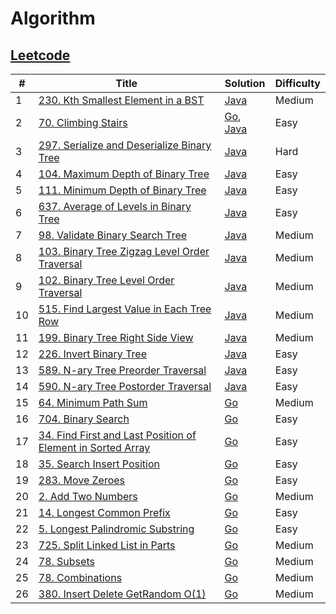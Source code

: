 # Algorithm

## [Leetcode](https://leetcode.com/)

| #   | Title                                                                                                                                                    | Solution                                                                                                 | Difficulty |
| --- | -------------------------------------------------------------------------------------------------------------------------------------------------------- | -------------------------------------------------------------------------------------------------------- | ---------- |
| 1   | [230. Kth Smallest Element in a BST](https://leetcode-cn.com/problems/kth-smallest-element-in-a-bst/)                                                    | [Java](./src/java/230-kth-smallest-element-in-a-bst/KthSmallest.java)                                    | Medium     |
| 2   | [70. Climbing Stairs](https://leetcode-cn.com/problems/climbing-stairs/)                                                                                 | [Go](./src/go/70-climbing-stairs/climbStairs.go), [Java](./src/java/70-climbing-stairs/climbStairs.java) | Easy       |
| 3   | [297. Serialize and Deserialize Binary Tree](https://leetcode-cn.com/problems/serialize-and-deserialize-binary-tree/)                                    | [Java](./src/java/297-serialize-and-deserialize-binary-tree/Codec.java)                                  | Hard       |
| 4   | [104. Maximum Depth of Binary Tree](https://leetcode-cn.com/problems/maximum-depth-of-binary-tree/)                                                      | [Java](./src/java/104-maximum-depth-of-binary-tree/MaxDepth.java)                                        | Easy       |
| 5   | [111. Minimum Depth of Binary Tree](https://leetcode-cn.com/problems/minimum-depth-of-binary-tree/)                                                      | [Java](./src/java/111-minimum-depth-of-binary-tree/MinDepth.java)                                        | Easy       |
| 6   | [637. Average of Levels in Binary Tree](https://leetcode-cn.com/problems/average-of-levels-in-binary-tree/)                                              | [Java](./src/java/637-average-of-levels-in-binary-tree/AverageOfLevels.java)                             | Easy       |
| 7   | [98. Validate Binary Search Tree](https://leetcode-cn.com/problems/validate-binary-search-tree/)                                                         | [Java](./src/java/98-validate-binary-search-tree/ValidBST.java)                                          | Medium     |
| 8   | [103. Binary Tree Zigzag Level Order Traversal](https://leetcode-cn.com/problems/binary-tree-zigzag-level-order-traversal/)                              | [Java](./src/java/103-binary-tree-zigzag-level-order-traversal/ZigzagLevelOrder.java)                    | Medium     |
| 9   | [102. Binary Tree Level Order Traversal](https://leetcode-cn.com/problems/binary-tree-level-order-traversal/)                                            | [Java](./src/java/102-binary-tree-level-order-traversal/LevelOrder.java)                                 | Medium     |
| 10  | [515. Find Largest Value in Each Tree Row](https://leetcode-cn.com/problems/find-largest-value-in-each-tree-row/)                                        | [Java](./src/java/515-find-largest-value-in-each-tree-row/LargestValues.java)                            | Medium     |
| 11  | [199. Binary Tree Right Side View](https://leetcode-cn.com/problems/binary-tree-right-side-view/)                                                        | [Java](./src/java/199-binary-tree-right-side-view/RightSideView.java)                                    | Medium     |
| 12  | [226. Invert Binary Tree](https://leetcode-cn.com/problems/invert-binary-tree/)                                                                          | [Java](./src/java/226-invert-binary-tree/InvertTree.java)                                                | Easy       |
| 13  | [589. N-ary Tree Preorder Traversal](https://leetcode-cn.com/problems/n-ary-tree-preorder-traversal/)                                                    | [Java](./src/java/589-n-ary-tree-preorder-traversal/PreOrderTraversal.java)                              | Easy       |
| 14  | [590. N-ary Tree Postorder Traversal](https://leetcode-cn.com/problems/n-ary-tree-postorder-traversal/)                                                  | [Java](./src/java/590-n-ary-tree-postorder-traversal/PostOrderTraversal.java)                            | Easy       |
| 15  | [64. Minimum Path Sum](https://leetcode-cn.com/problems/minimum-path-sum/)                                                                               | [Go](./src/go/64-minimum-path-sum/MinimumPathSum.go)                                                     | Medium     |
| 16  | [704. Binary Search](https://leetcode-cn.com/problems/binary-search/)                                                                                    | [Go](./src/go/704-binary-search/BinarySearch.go)                                                         | Easy       |
| 17  | [34. Find First and Last Position of Element in Sorted Array](https://leetcode-cn.com/problems/find-first-and-last-position-of-element-in-sorted-array/) | [Go](./src/go/34-find-first-and-last-position-of-element-in-sorted-array/SearchRange.go)                 | Easy       |
| 18  | [35. Search Insert Position](https://leetcode-cn.com/problems/search-insert-position/)                                                                   | [Go](./src/go/35-search-insert-position/SearchInsert.go)                                                 | Easy       |
| 19  | [283. Move Zeroes](https://leetcode-cn.com/problems/move-zeroes/)                                                                                        | [Go](./src/go/283-move-zeroes/MoveZeros.go)                                                              | Easy       |
| 20  | [2. Add Two Numbers](https://leetcode-cn.com/problems/add-two-numbers/)                                                                                  | [Go](./src/go/2-add-two-numbers/AddTwoNumbers.go)                                                        | Medium     |
| 21  | [14. Longest Common Prefix](https://leetcode-cn.com/problems/longest-common-prefix/)                                                                     | [Go](./src/go/14-longest-common-prefix/LongestCommonPrefix.go)                                           | Easy       |
| 22  | [5. Longest Palindromic Substring](https://leetcode-cn.com/problems/longest-palindromic-substring/)                                                      | [Go](./src/go/5-longest-palindromic-substring/LongestPalindromicSubstring.go)                            | Easy       |
| 23  | [725. Split Linked List in Parts](https://leetcode-cn.com/problems/split-linked-list-in-parts/)                                                          | [Go](./src/go/725-split-linked-list-in-parts/SplitLinkedListinParts.go)                                  | Medium     |
| 24  | [78. Subsets](https://leetcode-cn.com/problems/subsets/)                                                                                                 | [Go](./src/go/78-subsets/Subsets.go)                                                                     | Medium     |
| 25  | [78. Combinations](https://leetcode-cn.com/problems/combinations/)                                                                                       | [Go](./src/go/77-combinations/Combinations.go)                                                           | Medium     |
| 26  | [380. Insert Delete GetRandom O(1)](https://leetcode-cn.com/problems/insert-delete-getrandom-o1/)                                                        | [Go](./src/go/380-insert-delete-getrandom/RandomizedSet.go)                                              | Medium     |
